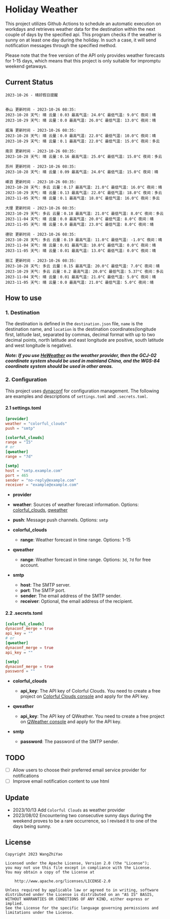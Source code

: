 # Holiday Weather

This project utilizes Github Actions to schedule an automatic execution on workdays and retrieves weather data for the destination within the next couple of days by the  specified api.
This program checks if the weather is sunny on at least one day during the holiday. In such a case, it will send notification messages through the specified method.

Please note that the free version of the API only provides weather forecasts for 1-15 days, which means that this project is only suitable for impromptu weekend getaways.

## Current Status

```
2023-10-26 - 晴好假日提醒


泰山 更新时间 - 2023-10-26 08:35:
2023-10-28 天气: 晴 云量：0.03 最高气温: 24.0°C 最低气温: 9.0°C 夜间：晴
2023-10-29 天气: 晴 云量：0.0 最高气温: 26.0°C 最低气温: 13.0°C 夜间：晴

威海 更新时间 - 2023-10-26 08:35:
2023-10-28 天气: 晴 云量：0.0 最高气温: 22.0°C 最低气温: 10.0°C 夜间：晴
2023-10-29 天气: 晴 云量：0.1 最高气温: 22.0°C 最低气温: 15.0°C 夜间：多云

南京 更新时间 - 2023-10-26 08:35:
2023-10-28 天气: 晴 云量：0.16 最高气温: 25.0°C 最低气温: 15.0°C 夜间：多云

苏州 更新时间 - 2023-10-26 08:35:
2023-10-28 天气: 晴 云量：0.09 最高气温: 24.0°C 最低气温: 15.0°C 夜间：晴

嵊泗 更新时间 - 2023-10-26 08:35:
2023-10-28 天气: 多云 云量：0.17 最高气温: 21.0°C 最低气温: 16.0°C 夜间：晴
2023-10-29 天气: 晴 云量：0.13 最高气温: 22.0°C 最低气温: 18.0°C 夜间：多云
2023-11-05 天气: 晴 云量：0.1 最高气温: 18.0°C 最低气温: 16.0°C 夜间：多云

大理 更新时间 - 2023-10-26 08:35:
2023-10-29 天气: 多云 云量：0.18 最高气温: 21.0°C 最低气温: 8.0°C 夜间：多云
2023-11-04 天气: 晴 云量：0.0 最高气温: 20.0°C 最低气温: 8.0°C 夜间：晴
2023-11-05 天气: 晴 云量：0.0 最高气温: 23.0°C 最低气温: 8.0°C 夜间：晴

德钦 更新时间 - 2023-10-26 08:35:
2023-10-28 天气: 多云 云量：0.19 最高气温: 11.0°C 最低气温: -1.0°C 夜间：晴
2023-11-04 天气: 晴 云量：0.01 最高气温: 10.0°C 最低气温: 0.0°C 夜间：晴
2023-11-05 天气: 晴 云量：0.01 最高气温: 13.0°C 最低气温: 0.0°C 夜间：晴

丽江 更新时间 - 2023-10-26 08:35:
2023-10-28 天气: 多云 云量：0.15 最高气温: 20.0°C 最低气温: 7.0°C 夜间：晴
2023-10-29 天气: 多云 云量：0.2 最高气温: 20.0°C 最低气温: 5.37°C 夜间：多云
2023-11-04 天气: 晴 云量：0.01 最高气温: 21.0°C 最低气温: 5.0°C 夜间：晴
2023-11-05 天气: 晴 云量：0.0 最高气温: 21.0°C 最低气温: 5.0°C 夜间：晴

```

## How to use

### 1. Destination

The destination is defined in the `destination.json` file, `name` is the destination name, and `location` is the destination coordinates(longitude first, latitude last, separated by commas, decimal format with up to two decimal points, north latitude and east longitude are positive, south latitude and west longitude is negative).

***Note: If you use [HeWeather](https://dev.qweather.com/docs/) as the weather provider, then the GCJ-02 coordinate system should be used in mainland China, and the WGS-84 coordinate system should be used in other areas.***

### 2. Configuration

This project uses [dynaconf](https://github.com/dynaconf/dynaconf) for configuration management. The following are examples and descriptions of `settings.toml`  and `.secrets.toml`.

#### 2.1 settings.toml

```toml
[provider]
weather = "colorful_clouds"
push = "smtp"

[colorful_clouds]
range = "15"
# or
[qweather]
range = "7d"

[smtp]
host = "smtp.example.com"
port = 465
sender = "no-reply@example.com"
receiver = "example@example.com"
```
-  **provider**
  - **weather**: Sources of weather forecast information. Options: [colorful_clouds](https://docs.caiyunapp.com/docs/daily), [qweather](https://dev.qweather.com/docs/api/weather/weather-daily-forecast/)
  - **push**: Message push channels. Options: `smtp`

- **colorful_clouds**
  - **range**:  Weather forecast in time range. Options: 1-15

- **qweather**
  - **range**: Weather forecast in time range. Options: `3d`, `7d` for free account.

- **smtp**
  - **host**: The SMTP server.
  - **port**: The SMTP port.
  - **sender**: The email address of the SMTP sender.
  - **receiver**: Optional, the email address of the recipient.

#### 2.2 .secrets.toml

```toml
[colorful_clouds]
dynaconf_merge = true
api_key = ""
# or
[qweather]
dynaconf_merge = true
api_key = ""

[smtp]
dynaconf_merge = true
password = ""
```

- **colorful_clouds**
  - **api_key**:  The API key of Colorful Clouds. You need to create a free project on [Colorful Clouds console](https://platform.caiyunapp.com/dashboard/index) and apply for the API key.

- **qweather**
  - **api_key**: The API key of QWeather. You need to create a free project on [QWeather console](https://console.qweather.com/#/console) and apply for the API key.

- **smtp**
  - **password**: The password of the SMTP sender.


## TODO

- [ ] Allow users to choose their preferred email service provider for notifications
- [ ] Improve email notification content to use html

## Update
- 2023/10/13 Add `Colorful Clouds` as weather provider 
- 2023/08/02 Encountering two consecutive sunny days during the weekend proves to be a rare occurrence, so I revised it to one of the days being sunny.

## License

    Copyright 2023 WangZhiYao
    
    Licensed under the Apache License, Version 2.0 (the "License");
    you may not use this file except in compliance with the License.
    You may obtain a copy of the License at
    
        http://www.apache.org/licenses/LICENSE-2.0
    
    Unless required by applicable law or agreed to in writing, software
    distributed under the License is distributed on an "AS IS" BASIS,
    WITHOUT WARRANTIES OR CONDITIONS OF ANY KIND, either express or implied.
    See the License for the specific language governing permissions and
    limitations under the License.
